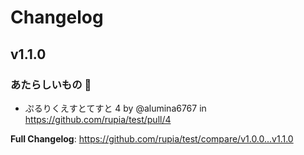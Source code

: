 # Changelog

## v1.1.0

### あたらしいもの 🎉

- ぷるりくえすとてすと 4 by @alumina6767 in https://github.com/rupia/test/pull/4

**Full Changelog**: https://github.com/rupia/test/compare/v1.0.0...v1.1.0
